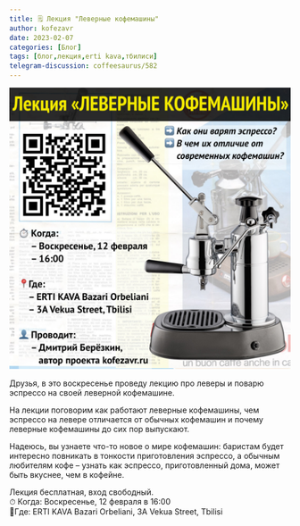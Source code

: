 ```yaml
---
title: 🗒 Лекция "Леверные кофемашины"
author: kofezavr
date: 2023-02-07
categories: [Блог]
tags: [блог,лекция,erti kava,тбилиси]
telegram-discussion: coffeesaurus/582
--- 
```

![copy from title](/assets/img/posts/23/02/levers.jpg)

Друзья, в это воскресенье проведу лекцию про леверы и поварю эспрессо на своей леверной кофемашине. 

На лекции поговорим как работают леверные кофемашины, чем эспрессо на левере отличается от обычных кофемашин и почему леверные кофемашины до сих пор выпускают. 

Надеюсь, вы узнаете что-то новое о мире кофемашин: баристам будет интересно повникать в тонкости приготовления эспрессо, а обычным любителям кофе – узнать как эспрессо, приготовленный дома, может быть вкуснее, чем в кофейне. 

Лекция бесплатная, вход свободный.<br>
⏱ Когда: Воскресенье, 12 февраля в 16:00<br>
📍Где: ERTI KAVA Bazari Orbeliani, 3A Vekua Street, Tbilisi